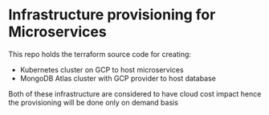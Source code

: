 # Infrastructure provisioning for Microservices

This repo holds the terraform source code for creating:
- Kubernetes cluster on GCP to host microservices
- MongoDB Atlas cluster with GCP provider to host database

Both of these infrastructure are considered to have cloud cost impact hence the provisioning will be done only on demand basis
